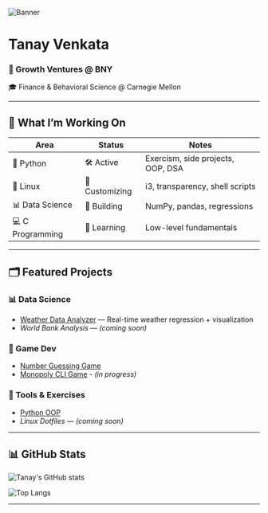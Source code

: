 ![Banner](https://capsule-render.vercel.app/api?type=waving&color=000000&height=180&section=header&text=tanayvenkata@github:~$&fontColor=ffffff&fontAlign=left&fontSize=30)

# Tanay Venkata

### 💼 Growth Ventures @ BNY  
🎓 Finance & Behavioral Science @ Carnegie Mellon

---

## 🚧 What I’m Working On

| Area              | Status          | Notes                             |
|-------------------|-----------------|-----------------------------------|
| 🐍 Python         | 🛠 Active       | Exercism, side projects, OOP, DSA |
| 🐧 Linux          | 🌌 Customizing  | i3, transparency, shell scripts   |
| 📊 Data Science   | 🌱 Building     | NumPy, pandas, regressions        |
| 💻 C Programming  | 📘 Learning     | Low-level fundamentals            |

---

## 🗂️ Featured Projects

### 📊 Data Science
- [Weather Data Analyzer](https://github.com/tanayvenkata/weather-data-analyzer) — Real-time weather regression + visualization
- *World Bank Analysis* — *(coming soon)*

### 🎲 Game Dev
- [Number Guessing Game](https://github.com/tanayvenkata/number-guessing-game)
- [Monopoly CLI Game](https://github.com/tanayvenkata/monopoly-cli) - *(in progress)*

### 🧰 Tools & Exercises
- [Python OOP](https://github.com/tanayvenkata/python-oop)
- *Linux Dotfiles* — *(coming soon)*

---

## 📊 GitHub Stats

![Tanay's GitHub stats](https://github-readme-stats.vercel.app/api?username=tanayvenkata&show_icons=true&theme=radical&hide=stars&count_private=true)

![Top Langs](https://github-readme-stats.vercel.app/api/top-langs/?username=tanayvenkata&layout=compact&theme=radical)

---

